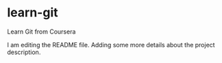 # learn-git
Learn Git from Coursera

I am editing the README file. Adding some more details about the project description.

